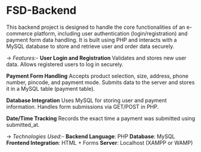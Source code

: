 # FSD-Backend
This backend project is designed to handle the core functionalities of an e-commerce platform, including user authentication (login/registration) and payment form data handling. It is built using PHP and interacts with a MySQL database to store and retrieve user and order data securely.

-> _Features:-_
 **User Login and Registration**
 Validates and stores new user data.
 Allows registered users to log in securely.

**Payment Form Handling**
Accepts product selection, size, address, phone number, pincode, and payment mode.
Submits data to the server and stores it in a MySQL table (payment table).

**Database Integration**
Uses MySQL for storing user and payment information.
Handles form submissions via GET/POST in PHP.

**Date/Time Tracking**
Records the exact time a payment was submitted using submitted_at.

-> _Technologies Used:-_
**Backend Language**: PHP
**Database**: MySQL
**Frontend Integration**: HTML + Forms
**Server**: Localhost (XAMPP or WAMP)
